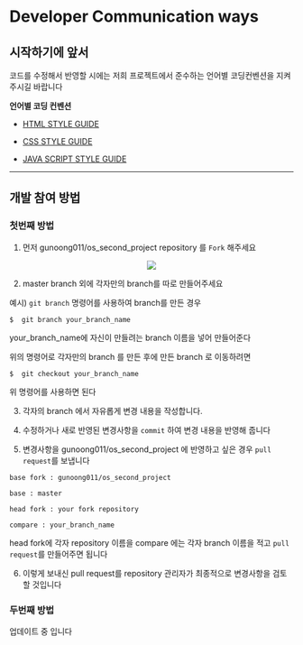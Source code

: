 # Developer Communication ways

## 시작하기에 앞서

코드를 수정해서 반영할 시에는 저희 프로젝트에서 준수하는 언어별 코딩컨벤션을 지켜주시길 바랍니다

<strong> 언어별 코딩 컨벤션</strong>

* [HTML STYLE GUIDE](https://github.com/gunoong011/os_second_project/blob/master/modify/html_rule.md)

* [CSS STYLE GUIDE](https://github.com/gunoong011/os_second_project/blob/master/modify/Kimsun.md)

* [JAVA SCRIPT STYLE GUIDE](https://github.com/gunoong011/os_second_project/blob/master/modify/Hong.md)

----


## 개발 참여 방법 

### 첫번째 방법 

1. 먼저 gunoong011/os_second_project repository 를 `Fork` 해주세요 

<p align ="center">
<img src ="https://github.com/gunoong011/test_demo/blob/master/image_test/real_fork.png">
</p>

2. master branch 외에 각자만의 branch를 따로 만들어주세요 

예시) `git branch` 명령어를 사용하여 branch를 만든 경우 

	$  git branch your_branch_name

your_branch_name에 자신이 만들려는 branch 이름을 넣어 만들어준다

위의 명령어로 각자만의 branch 를 만든 후에 만든 branch 로 이동하려면 

	$  git checkout your_branch_name 

위 명령어를 사용하면 된다

3. 각자의 branch 에서 자유롭게 변경 내용을 작성합니다.

4. 수정하거나 새로 반영된 변경사항을 `commit` 하여 변경 내용을 반영해 줍니다 

5. 변경사항을 gunoong011/os_second_project 에 반영하고 싶은 경우 `pull request`를 보냅니다


```{.no-highlight}
base fork : gunoong011/os_second_project 

base : master 

head fork : your fork repository 

compare : your_branch_name
```

head fork에 각자 repository 이름을 compare 에는 각자 branch 이름을 적고 `pull request`를 만들어주면 됩니다

6. 이렇게 보내신 pull request를 repository 관리자가 최종적으로 변경사항을 검토할 것입니다

### 두번째 방법 

업데이트 중 입니다
